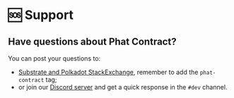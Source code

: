 # 🆘 Support

## Have questions about Phat Contract? <a href="#get-questions-answered" id="get-questions-answered"></a>

You can post your questions to:

* [Substrate and Polkadot StackExchange](https://substrate.stackexchange.com/), remember to add the `phat-contract` tag;
* or join our [Discord server](https://discord.gg/phala) and get a quick response in the `#dev` channel.
